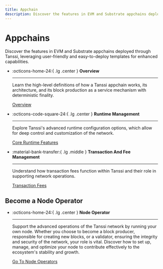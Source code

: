 ```yaml
---
title: Appchain
description: Discover the features in EVM and Substrate appchains deployed through Tanssi, leveraging user-friendly and easy-to-deploy templates for enhanced capabilities.
---
```


# Appchains
Discover the features in EVM and Substrate appchains deployed through Tanssi, leveraging user-friendly and easy-to-deploy templates for enhanced capabilities.

<div class="grid cards" markdown>

-   :octicons-home-24:{ .lg .center } __Overview__

    ---
    Learn the high-level definitions of how a Tanssi appchain works, its architecture, and its block production as a service mechanism with deterministic finality.


    [Overview](overview.md)

-   :octicons-code-square-24:{ .lg .center } __Runtime Management__

    ---

    Explore Tanssi's advanced runtime configuration options, which allow for deep control and customization of the network.

    [Core Runtime Features](runtime-features.md)

-   :material-bank-transfer:{ .lg .middle } __Transaction And Fee Management__

    ---

    Understand how transaction fees function within Tanssi and their role in supporting network operations.

    [Transaction Fees](tx-fees.md)

</div>

## Become a Node Operator

<div class="grid cards" markdown>

-   :octicons-home-24:{ .lg .center } __Node Operator__

    ---
    Support the advanced operations of the Tanssi network by running your own node. Whether you choose to become a block producer, responsible for creating new blocks, or a validator, ensuring the integrity and security of the network, your role is vital. Discover how to set up, manage, and optimize your node to contribute effectively to the ecosystem's stability and growth.


    [Go To Node Operators](../../node-operators/index.md)

</div>
